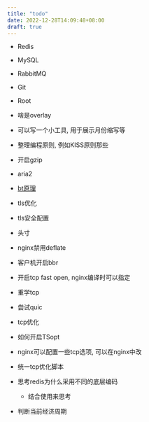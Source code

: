 ```yaml
---
title: "todo"
date: 2022-12-28T14:09:48+08:00
draft: true
---
```


- Redis
- MySQL
- RabbitMQ
- Git
- Root
- 啥是overlay
- 可以写一个小工具, 用于展示月份缩写等
- 整理编程原则, 例如KISS原则那些
- 开启gzip
- aria2
- [bt原理](https://www.bittorrent.org/index.html)
- tls优化
- tls安全配置
- 头寸
- nginx禁用deflate
- 客户机开启bbr
- 开启tcp fast open, nginx编译时可以指定
- 重学tcp
- 尝试quic
- tcp优化
- 如何开启TSopt
- nginx可以配置一些tcp选项, 可以在nginx中改
- 统一tcp优化脚本
- 思考redis为什么采用不同的底层编码
  - 结合使用来思考

- 判断当前经济周期